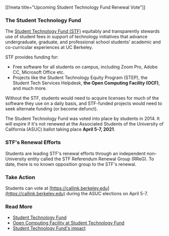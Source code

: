 [[!meta title="Upcoming Student Technology Fund Renewal Vote"]]

### The Student Technology Fund
The [Student Technology Fund (STF)](https://techfund.berkeley.edu/) equitably and transparently stewards use of student fees in support of technology initiatives that advance undergraduate, graduate, and professional school students’ academic and co-curricular experiences at UC Berkeley.

STF provides funding for:
 - Free software for all students on campus, including Zoom Pro, Adobe CC, Microsoft Office etc.
 - Projects like the Student Technology Equity Program (STEP), the Student Tech Services Helpdesk, __the Open Computing Facility (OCF)__, and much more.

Without the STF, students would need to acquire licenses for much of the software they use on a daily basis, and STF-funded projects would need to seek alternate funding (or become defunct).

The Student Technology Fund was voted into place by students in 2014. It will expire if it's not renewed at the Associated Students of the University of California (ASUC) ballot taking place __April 5-7, 2021__.

### STF's Renewal Efforts

Students are leading STF's renewal efforts through an independent non-University entity called the STF Referendum Renewal Group (RReG).  To date, there is no known opposition group to the STF's renewal.

### Take Action

Students can vote at [https://callink.berkeley.edu](https://callink.berkeley.edu) during the ASUC elections on April 5-7.

### Read More
 - [Student Technology Fund](https://techfund.berkeley.edu/)
 - [Open Computing Facility at Student Technology Fund](https://techfund.berkeley.edu/open-computing-facility)
 - [Student Technology Fund's impact](https://techfund.berkeley.edu/impact)
